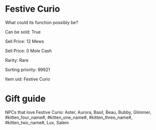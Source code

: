 # Festive Curio

What could its function possibly be?

Can be sold: True

Sell Price: 12 Mews

Sell Price: 0 Mole Cash

Rarity: Rare

Sorting priority: 99921

Item uid: Festive Curio

# Gift guide

NPCs that love Festive Curio: Aster, Aurora, Basil, Beau, Bubby, Glimmer, #kitten_four_name#, #kitten_one_name#, #kitten_three_name#, #kitten_two_name#, Lux, Salem